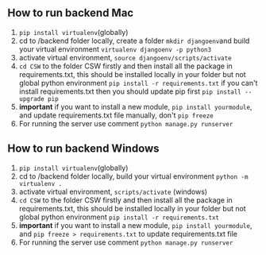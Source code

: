 ## How to run backend Mac

1. ```pip install virtualenv```(globally)
2. cd to /backend folder locally, create a folder ```mkdir djangoenv```and build your virtual environment ```virtualenv djangoenv -p python3```
3. activate virtual environment, ```source djangoenv/scripts/activate``` 
4. ```cd CSW``` to the folder CSW firstly and then install all the package in requirements.txt, this should be installed locally in your folder but not global python environment ```pip install -r requirements.txt``` 
if you can't install requirements.txt then you should update pip first ```pip install --upgrade pip``` 
5. **important** if you want to install a new module, ```pip install yourmodule```, and update requirements.txt file manually, don't ```pip freeze```
6. For running the server use comment ```python manage.py runserver```


## How to run backend Windows

1. ```pip install virtualenv```(globally)
2. cd to /backend folder locally, build your virtual environment ```python -m virtualenv .```
3. activate virtual environment, ```scripts/activate``` (windows)
4. ```cd CSW``` to the folder CSW firstly and then install all the package in requirements.txt, this should be installed locally in your folder but not global python environment ```pip install -r requirements.txt```
5. **important** if you want to install a new module, ```pip install yourmodule```, and ```pip freeze > requirements.txt``` to update requirements.txt file
6. For running the server use comment ```python manage.py runserver```

